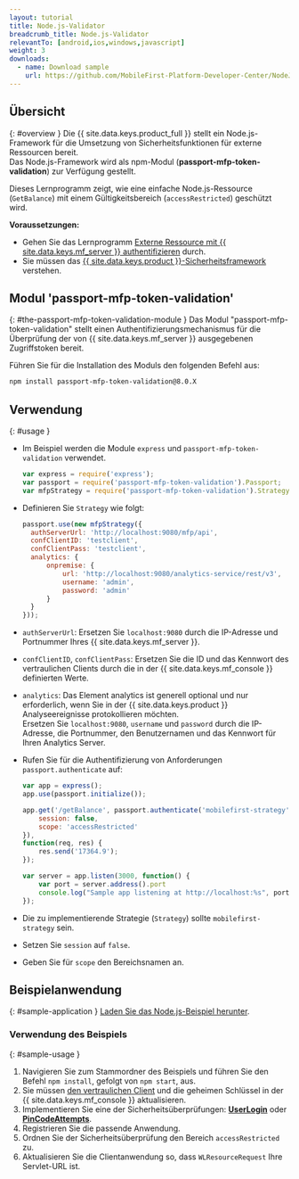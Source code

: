 ```yaml
---
layout: tutorial
title: Node.js-Validator
breadcrumb_title: Node.js-Validator
relevantTo: [android,ios,windows,javascript]
weight: 3
downloads:
  - name: Download sample
    url: https://github.com/MobileFirst-Platform-Developer-Center/NodeJSValidator/tree/release80
---
```

<!-- NLS_CHARSET=UTF-8 -->
## Übersicht
{: #overview }
Die {{ site.data.keys.product_full }} stellt ein Node.js-Framework für die Umsetzung von Sicherheitsfunktionen für externe Ressourcen bereit.   
Das Node.js-Framework wird als npm-Modul (**passport-mfp-token-validation**) zur Verfügung gestellt.

Dieses Lernprogramm zeigt, wie eine einfache Node.js-Ressource (`GetBalance`) mit einem Gültigkeitsbereich (`accessRestricted`) geschützt wird.

**Voraussetzungen:**  

* Gehen Sie das Lernprogramm [Externe Ressource mit {{ site.data.keys.mf_server }} authentifizieren](../) durch. 
* Sie müssen das [{{ site.data.keys.product }}-Sicherheitsframework](../../) verstehen.

## Modul 'passport-mfp-token-validation'
{: #the-passport-mfp-token-validation-module }
Das Modul "passport-mfp-token-validation" stellt einen Authentifizierungsmechanismus für die Überprüfung
der von {{ site.data.keys.mf_server }} ausgegebenen Zugriffstoken bereit.

Führen Sie für die Installation des Moduls den folgenden Befehl aus: 

```bash
npm install passport-mfp-token-validation@8.0.X
```

## Verwendung
{: #usage }
* Im Beispiel werden die Module `express` und `passport-mfp-token-validation` verwendet. 

  ```javascript
  var express = require('express');
  var passport = require('passport-mfp-token-validation').Passport;
  var mfpStrategy = require('passport-mfp-token-validation').Strategy;
  ```

* Definieren Sie `Strategy` wie folgt: 

  ```javascript
  passport.use(new mfpStrategy({
    authServerUrl: 'http://localhost:9080/mfp/api',
    confClientID: 'testclient',
    confClientPass: 'testclient',
    analytics: {
        onpremise: {
            url: 'http://localhost:9080/analytics-service/rest/v3',
            username: 'admin',
            password: 'admin'
        }
    }
  }));
  ```
  
 * `authServerUrl`: Ersetzen Sie `localhost:9080` durch die IP-Adresse und
Portnummer Ihres {{ site.data.keys.mf_server }}. 
 * `confClientID`, `confClientPass`: Ersetzen Sie die ID und das Kennwort des vertraulichen Clients
durch die in der {{ site.data.keys.mf_console }} definierten Werte.
 * `analytics`: Das Element analytics ist generell optional und nur erforderlich, wenn Sie
in der {{ site.data.keys.product }} Analyseereignisse protokollieren möchten.  
Ersetzen Sie `localhost:9080`, `username` und `password` durch die IP-Adresse, die Portnummer, den Benutzernamen und das Kennwort für Ihren Analytics Server.

* Rufen Sie für die Authentifizierung von Anforderungen `passport.authenticate` auf: 

  ```javascript
  var app = express();
  app.use(passport.initialize());

  app.get('/getBalance', passport.authenticate('mobilefirst-strategy', {
      session: false,
      scope: 'accessRestricted'
  }),
  function(req, res) {
      res.send('17364.9');
  });

  var server = app.listen(3000, function() {
      var port = server.address().port
      console.log("Sample app listening at http://localhost:%s", port)
  });
  ```

 * Die zu implementierende Strategie (`Strategy`) sollte `mobilefirst-strategy` sein.
 * Setzen Sie `session` auf `false`.
 * Geben Sie für `scope` den Bereichsnamen an. 

## Beispielanwendung 
{: #sample-application }
[Laden Sie das Node.js-Beispiel herunter](https://github.com/MobileFirst-Platform-Developer-Center/NodeJSValidator/tree/release80).

### Verwendung des Beispiels
{: #sample-usage }
1. Navigieren Sie zum Stammordner des Beispiels und führen Sie den Befehl `npm install`, gefolgt von `npm start`, aus.
2. Sie müssen [den vertraulichen Client](../#confidential-client)
und die geheimen Schlüssel in der {{ site.data.keys.mf_console }} aktualisieren.
3. Implementieren Sie eine der Sicherheitsüberprüfungen: **[UserLogin](../../user-authentication/security-check/)**
oder **[PinCodeAttempts](../../credentials-validation/security-check/)**.
4. Registrieren Sie die passende Anwendung. 
5. Ordnen Sie der Sicherheitsüberprüfung den Bereich `accessRestricted` zu. 
6. Aktualisieren Sie die Clientanwendung so, dass `WLResourceRequest` Ihre Servlet-URL ist. 
